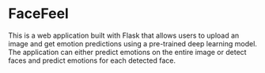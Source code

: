 # FaceFeel
This is a web application built with Flask that allows users to upload an image and get emotion predictions using a pre-trained deep learning model. The application can either predict emotions on the entire image or detect faces and predict emotions for each detected face.
